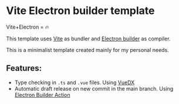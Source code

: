 # Vite Electron builder template

Vite+Electron = 🔥

This template uses [Vite](https://github.com/vitejs/vite/) as bundler and [Electron builder](https://www.electron.build/) as compiler.

This is a minimalist template created mainly for my personal needs.

## Features:
- Type checking in `.ts` and `.vue` files. Using [VueDX](https://github.com/znck/vue-developer-experience/tree/master/packages/typecheck)
- Automatic draft release on new commit in the main branch. Using [Electron Builder Action](https://github.com/samuelmeuli/action-electron-builder)
 
